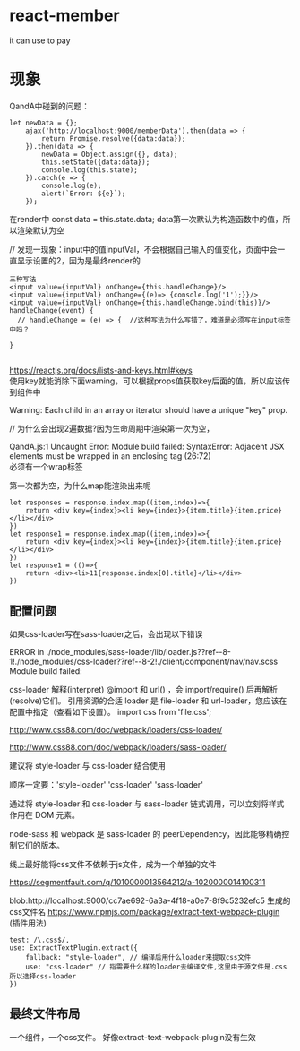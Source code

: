 # react-member
it can use to pay

# 现象

QandA中碰到的问题：
```
let newData = {};
    ajax('http://localhost:9000/memberData').then(data => {
        return Promise.resolve({data:data});
    }).then(data => {
        newData = Object.assign({}, data);    
        this.setState({data:data});
        console.log(this.state);
    }).catch(e => {
        console.log(e);
        alert(`Error: ${e}`);
    });
```
在render中  const data = this.state.data; 
data第一次默认为构造函数中的值，所以渲染默认为空


// 发现一现象：input中的值inputVal，不会根据自己输入的值变化，页面中会一直显示设置的2，因为是最终render的
```
三种写法
<input value={inputVal} onChange={this.handleChange}/>
<input value={inputVal} onChange={(e)=> {console.log('1');}}/>
<input value={inputVal} onChange={this.handleChange.bind(this)}/>
handleChange(event) {
  // handleChange = (e) => {  //这种写法为什么写错了，难道是必须写在input标签中吗？

}
```
## 
https://reactjs.org/docs/lists-and-keys.html#keys  
使用key就能消除下面warning，可以根据props值获取key后面的值，所以应该传到组件中

Warning: Each child in an array or iterator should have a unique "key" prop.

// 为什么会出现2遍数据?因为生命周期中渲染第一次为空，

QandA.js:1 Uncaught Error: Module build failed: SyntaxError: Adjacent JSX elements must be wrapped in an enclosing tag (26:72)   
必须有一个wrap标签

第一次都为空，为什么map能渲染出来呢

```
let responses = response.index.map((item,index)=>{
    return <div key={index}><li key={index}>{item.title}{item.price}</li></div>
})
let response1 = response.index.map((item,index)=>{
    return <div key={index}><li key={index}>{item.title}{item.price}</li></div>
})
let response1 = (()=>{
    return <div><li>11{response.index[0].title}</li></div>
})
```

## 配置问题
如果css-loader写在sass-loader之后，会出现以下错误

ERROR in ./node_modules/sass-loader/lib/loader.js??ref--8-1!./node_modules/css-loader??ref--8-2!./client/component/nav/nav.scss
Module build failed:

css-loader 解释(interpret) @import 和 url() ，会 import/require() 后再解析(resolve)它们。
引用资源的合适 loader 是 file-loader 和 url-loader，您应该在配置中指定（查看如下设置）。
import css from 'file.css';

http://www.css88.com/doc/webpack/loaders/css-loader/

http://www.css88.com/doc/webpack/loaders/sass-loader/

建议将 style-loader 与 css-loader 结合使用

顺序一定要：'style-loader'   'css-loader'  'sass-loader'

通过将 style-loader 和 css-loader 与 sass-loader 链式调用，可以立刻将样式作用在 DOM 元素。

node-sass 和 webpack 是 sass-loader 的 peerDependency，因此能够精确控制它们的版本。

线上最好能将css文件不依赖于js文件，成为一个单独的文件


https://segmentfault.com/q/1010000013564212/a-1020000014100311

blob:http://localhost:9000/cc7ae692-6a3a-4f18-a0e7-8f9c5232efc5  生成的css文件名
https://www.npmjs.com/package/extract-text-webpack-plugin  (插件用法)
```
test: /\.css$/,
use: ExtractTextPlugin.extract({
    fallback: "style-loader", // 编译后用什么loader来提取css文件
    use: "css-loader" // 指需要什么样的loader去编译文件,这里由于源文件是.css所以选择css-loader
})
```

## 最终文件布局
一个组件，一个css文件。
好像extract-text-webpack-plugin没有生效